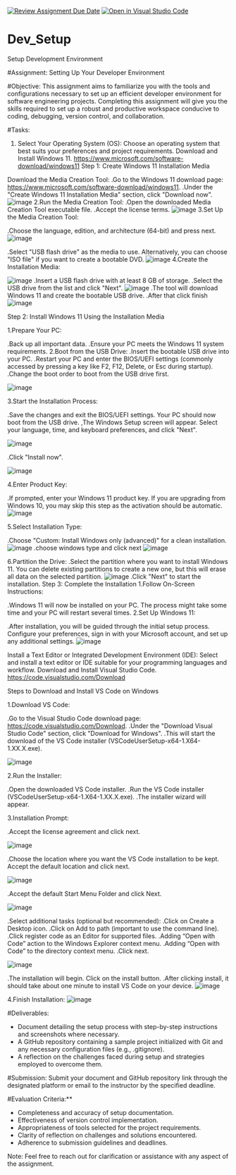 [![Review Assignment Due Date](https://classroom.github.com/assets/deadline-readme-button-22041afd0340ce965d47ae6ef1cefeee28c7c493a6346c4f15d667ab976d596c.svg)](https://classroom.github.com/a/vbnbTt5m)
[![Open in Visual Studio Code](https://classroom.github.com/assets/open-in-vscode-2e0aaae1b6195c2367325f4f02e2d04e9abb55f0b24a779b69b11b9e10269abc.svg)](https://classroom.github.com/online_ide?assignment_repo_id=15281109&assignment_repo_type=AssignmentRepo)
# Dev_Setup
Setup Development Environment

#Assignment: Setting Up Your Developer Environment

#Objective:
This assignment aims to familiarize you with the tools and configurations necessary to set up an efficient developer environment for software engineering projects. Completing this assignment will give you the skills required to set up a robust and productive workspace conducive to coding, debugging, version control, and collaboration.

#Tasks:

1. Select Your Operating System (OS):
   Choose an operating system that best suits your preferences and project requirements. Download and Install Windows 11. https://www.microsoft.com/software-download/windows11
   Step 1: Create Windows 11 Installation Media

Download the Media Creation Tool:
   .Go to the Windows 11 download page: https://www.microsoft.com/software-download/windows11.
   .Under the "Create Windows 11 Installation Media" section, click "Download now".
![image](https://github.com/Powerlearnproject/se-assignment-1-setting-up-your-developer-environment-phenacy/assets/146988414/3784d74a-fc39-48bb-9b6a-89b2989ffae3)
2.Run the Media Creation Tool:
   .Open the downloaded Media Creation Tool executable file.
   .Accept the license terms.
![image](https://github.com/Powerlearnproject/se-assignment-1-setting-up-your-developer-environment-phenacy/assets/146988414/946ac4ef-4568-4954-8aeb-59c0c3e16766)
3.Set Up the Media Creation Tool:

   .Choose the language, edition, and architecture (64-bit) and press next.
![image](https://github.com/Powerlearnproject/se-assignment-1-setting-up-your-developer-environment-phenacy/assets/146988414/786024c6-9327-4040-bf6a-b3f0c95fbf5c)

   .Select "USB flash drive" as the media to use. Alternatively, you can choose "ISO file" if you want to create a bootable DVD.
![image](https://github.com/Powerlearnproject/se-assignment-1-setting-up-your-developer-environment-phenacy/assets/146988414/e621a00a-634d-4853-87b6-543aed7e73b1)
4.Create the Installation Media:

![image](https://github.com/Powerlearnproject/se-assignment-1-setting-up-your-developer-environment-phenacy/assets/146988414/3fe3ee84-cd00-4fea-a984-ed88e0276101)
   .Insert a USB flash drive with at least 8 GB of storage.
   .Select the USB drive from the list and click "Next".
   ![image](https://github.com/Powerlearnproject/se-assignment-1-setting-up-your-developer-environment-phenacy/assets/146988414/e05a10fe-efa8-4a46-acd7-2a078a3f116e)
   .The tool will download Windows 11 and create the bootable USB drive.
   .After that click finish
   ![image](https://github.com/Powerlearnproject/se-assignment-1-setting-up-your-developer-environment-phenacy/assets/146988414/55cac795-367f-4c56-b7e8-09f3e71e1584)


Step 2: Install Windows 11 Using the Installation Media

1.Prepare Your PC:

.Back up all important data.
.Ensure your PC meets the Windows 11 system requirements.
2.Boot from the USB Drive:
.Insert the bootable USB drive into your PC.
.Restart your PC and enter the BIOS/UEFI settings (commonly accessed by pressing a key like F2, F12, Delete, or Esc during startup).
.Change the boot order to boot from the USB drive first.

![image](https://github.com/Powerlearnproject/se-assignment-1-setting-up-your-developer-environment-phenacy/assets/146988414/7a36c744-4554-4aea-8bc4-e46afb30f129)


3.Start the Installation Process:

.Save the changes and exit the BIOS/UEFI settings. Your PC should now boot from the USB drive.
,The Windows Setup screen will appear. Select your language, time, and keyboard preferences, and click "Next".

![image](https://github.com/Powerlearnproject/se-assignment-1-setting-up-your-developer-environment-phenacy/assets/146988414/20637392-cb27-4238-a70b-b2cc54c0cdec)

.Click "Install now".

![image](https://github.com/Powerlearnproject/se-assignment-1-setting-up-your-developer-environment-phenacy/assets/146988414/a980abbf-da06-4e07-967f-1256767069bc)

4.Enter Product Key:

.If prompted, enter your Windows 11 product key. If you are upgrading from Windows 10, you may skip this step as the activation should be automatic.
![image](https://github.com/Powerlearnproject/se-assignment-1-setting-up-your-developer-environment-phenacy/assets/146988414/4c44ebbf-fdc8-45d6-9cbd-3b88a8d8cc5f)

5.Select Installation Type:

.Choose "Custom: Install Windows only (advanced)" for a clean installation.
![image](https://github.com/Powerlearnproject/se-assignment-1-setting-up-your-developer-environment-phenacy/assets/146988414/c8983f82-909c-405b-8a47-59774e20719d)
.choose windows type and click next
![image](https://github.com/Powerlearnproject/se-assignment-1-setting-up-your-developer-environment-phenacy/assets/146988414/48c3fc81-196e-45ad-86c0-befac6afd25a)

6.Partition the Drive:
.Select the partition where you want to install Windows 11. You can delete existing partitions to create a new one, but this will erase all data on the selected partition.
![image](https://github.com/Powerlearnproject/se-assignment-1-setting-up-your-developer-environment-phenacy/assets/146988414/e0b7c8af-187f-4f57-833a-97b7b89c561a)
.Click "Next" to start the installation.
Step 3: Complete the Installation
1.Follow On-Screen Instructions:

.Windows 11 will now be installed on your PC. The process might take some time and your PC will restart several times.
2.Set Up Windows 11:

.After installation, you will be guided through the initial setup process. Configure your preferences, sign in with your Microsoft account, and set up any additional settings.
![image](https://github.com/Powerlearnproject/se-assignment-1-setting-up-your-developer-environment-phenacy/assets/146988414/5c66b90e-7eed-4382-afee-741e3d465b25)




Install a Text Editor or Integrated Development Environment (IDE):
Select and install a text editor or IDE suitable for your programming languages and workflow. Download and Install Visual Studio Code. https://code.visualstudio.com/Download

Steps to Download and Install VS Code on Windows

   1.Download VS Code:

.Go to the Visual Studio Code download page: https://code.visualstudio.com/Download.
.Under the "Download Visual Studio Code" section, click "Download for Windows".
.This will start the download of the VS Code installer (VSCodeUserSetup-x64-1.X64-1.XX.X.exe).


![image](https://github.com/Powerlearnproject/se-assignment-1-setting-up-your-developer-environment-phenacy/assets/146988414/86049f66-c892-4511-b46a-1c378518b7f1)

2.Run the Installer:

.Open the downloaded VS Code installer.
.Run the VS Code installer (VSCodeUserSetup-x64-1.X64-1.XX.X.exe).
.The installer wizard will appear.

3.Installation Prompt:

.Accept the license agreement and click next.

![image](https://github.com/Powerlearnproject/se-assignment-1-setting-up-your-developer-environment-phenacy/assets/146988414/fee275cb-c433-4e84-90da-50372cc78b2c)


.Choose the location where you want the VS Code installation to be kept. Accept the default location and click next.

![image](https://github.com/Powerlearnproject/se-assignment-1-setting-up-your-developer-environment-phenacy/assets/146988414/8ceac5aa-2626-43d7-ac76-89f28430f5e5)

.Accept the default Start Menu Folder and click Next.

![image](https://github.com/Powerlearnproject/se-assignment-1-setting-up-your-developer-environment-phenacy/assets/146988414/e9072b30-9fda-4c25-9c0f-d2ea487b5fb1)

.Select additional tasks (optional but recommended):
.Click on Create a Desktop icon.
.Click on Add to path (important to use the command line).
.Click register code as an Editor for supported files.
.Adding “Open with Code” action to the Windows Explorer context menu.
.Adding “Open with Code” to the directory context menu.
.Click next.

![image](https://github.com/Powerlearnproject/se-assignment-1-setting-up-your-developer-environment-phenacy/assets/146988414/7c28bfd3-9f49-4ea9-8f24-04a0003d9eb5)

.The installation will begin. Click on the install button.
.After clicking install, it should take about one minute to install VS Code on your device.
![image](https://github.com/Powerlearnproject/se-assignment-1-setting-up-your-developer-environment-phenacy/assets/146988414/83d63abf-c772-4994-8f99-07815ad63ae3)

4.Finish Installation:
![image](https://github.com/Powerlearnproject/se-assignment-1-setting-up-your-developer-environment-phenacy/assets/146988414/0aa662de-3b81-4aec-9530-77b7af87fd35)





#Deliverables:
- Document detailing the setup process with step-by-step instructions and screenshots where necessary.
- A GitHub repository containing a sample project initialized with Git and any necessary configuration files (e.g., .gitignore).
- A reflection on the challenges faced during setup and strategies employed to overcome them.

#Submission:
Submit your document and GitHub repository link through the designated platform or email to the instructor by the specified deadline.

#Evaluation Criteria:**
- Completeness and accuracy of setup documentation.
- Effectiveness of version control implementation.
- Appropriateness of tools selected for the project requirements.
- Clarity of reflection on challenges and solutions encountered.
- Adherence to submission guidelines and deadlines.

Note: Feel free to reach out for clarification or assistance with any aspect of the assignment.

